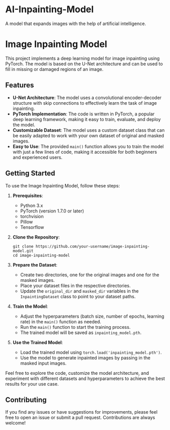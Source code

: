 # AI-Inpainting-Model
A model that expands images with the help of artificial intelligence.

# Image Inpainting Model

This project implements a deep learning model for image inpainting using PyTorch. The model is based on the U-Net architecture and can be used to fill in missing or damaged regions of an image.

## Features

- **U-Net Architecture**: The model uses a convolutional encoder-decoder structure with skip connections to effectively learn the task of image inpainting.
- **PyTorch Implementation**: The code is written in PyTorch, a popular deep learning framework, making it easy to train, evaluate, and deploy the model.
- **Customizable Dataset**: The model uses a custom dataset class that can be easily adapted to work with your own dataset of original and masked images.
- **Easy to Use**: The provided `main()` function allows you to train the model with just a few lines of code, making it accessible for both beginners and experienced users.

## Getting Started

To use the Image Inpainting Model, follow these steps:

1. **Prerequisites**:
   - Python 3.x
   - PyTorch (version 1.7.0 or later)
   - torchvision
   - Pillow
   - Tensorflow

2. **Clone the Repository**:
   ```
   git clone https://github.com/your-username/image-inpainting-model.git
   cd image-inpainting-model
   ```

3. **Prepare the Dataset**:
   - Create two directories, one for the original images and one for the masked images.
   - Place your dataset files in the respective directories.
   - Update the `original_dir` and `masked_dir` variables in the `InpaintingDataset` class to point to your dataset paths.

4. **Train the Model**:
   - Adjust the hyperparameters (batch size, number of epochs, learning rate) in the `main()` function as needed.
   - Run the `main()` function to start the training process.
   - The trained model will be saved as `inpainting_model.pth`.

5. **Use the Trained Model**:
   - Load the trained model using `torch.load('inpainting_model.pth')`.
   - Use the model to generate inpainted images by passing in the masked input images.

Feel free to explore the code, customize the model architecture, and experiment with different datasets and hyperparameters to achieve the best results for your use case.

## Contributing

If you find any issues or have suggestions for improvements, please feel free to open an issue or submit a pull request. Contributions are always welcome!

